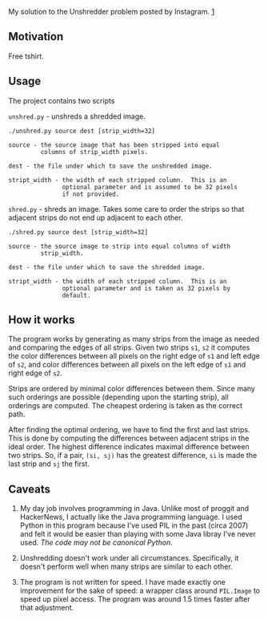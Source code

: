My solution to the Unshredder problem posted by Instagram. [1]

Motivation
----------

Free tshirt.

Usage
-----

The project contains two scripts

`unshred.py` - unshreds a shredded image.

    ./unshred.py source dest [strip_width=32]

    source - the source image that has been stripped into equal
             columns of strip_width pixels.
    
    dest - the file under which to save the unshredded image.
    
    stript_width - the width of each stripped column.  This is an
                   optional parameter and is assumed to be 32 pixels
                   if not provided.

`shred.py` - shreds an image.  Takes some care to order the strips so
             that adjacent strips do not end up adjacent to each
             other.

    ./shred.py source dest [strip_width=32]
    
    source - the source image to strip into equal columns of width
             strip_width.
    
    dest - the file under which to save the shredded image.
    
    stript_width - the width of each stripped column.  This is an
                   optional parameter and is taken as 32 pixels by
                   default.

How it works
------------

The program works by generating as many strips from the image as
needed and comparing the edges of all strips.  Given two strips `s1`,
`s2` it computes the color differences between all pixels on the right
edge of `s1` and left edge of `s2`, and color differences between all
pixels on the left edge of `s1` and right edge of `s2`.

Strips are ordered by minimal color differences between them.  Since
many such orderings are possible (depending upon the starting strip),
all orderings are computed.  The cheapest ordering is taken as the
correct path.

After finding the optimal ordering, we have to find the first and last
strips.  This is done by computing the differences between adjacent
strips in the ideal order.  The highest difference indicates maximal
difference between two strips.  So, if a pair, `(si, sj)` has the
greatest difference, `si` is made the last strip and `sj` the first.

Caveats
-------

1. My day job involves programming in Java.  Unlike most of proggit and
   HackerNews, I actually like the Java programming language.  I used
   Python in this program because I've used PIL in the past (circa 2007)
   and felt it would be easier than playing with some Java libray I've
   never used.  _The code may not be canonical Python._

2. Unshredding doesn't work under all circumstances.  Specifically, it
   doesn't perform well when many strips are similar to each other.

3. The program is not written for speed.  I have made exactly one
   improvement for the sake of speed: a wrapper class around
   `PIL.Image` to speed up pixel access.  The program was around 1.5
   times faster after that adjustment.

[1]: http://instagram-engineering.tumblr.com/post/12651721845/instagram-engineering-challenge-the-unshredder
